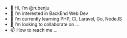 - 👋 Hi, I’m @rubenju
- 👀 I’m interested in BackEnd Web Dev
- 🌱 I’m currently learning PHP, CI, Laravel, Go, NodeJS 
- 💞️ I’m looking to collaborate on ...
- 📫 How to reach me ...

<!---
rubenju/rubenju is a ✨ special ✨ repository because its `README.md` (this file) appears on your GitHub profile.
You can click the Preview link to take a look at your changes.
--->
